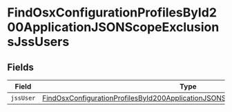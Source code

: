 # FindOsxConfigurationProfilesById200ApplicationJSONScopeExclusionsJssUsers


## Fields

| Field                                                                                                                                                                                           | Type                                                                                                                                                                                            | Required                                                                                                                                                                                        | Description                                                                                                                                                                                     |
| ----------------------------------------------------------------------------------------------------------------------------------------------------------------------------------------------- | ----------------------------------------------------------------------------------------------------------------------------------------------------------------------------------------------- | ----------------------------------------------------------------------------------------------------------------------------------------------------------------------------------------------- | ----------------------------------------------------------------------------------------------------------------------------------------------------------------------------------------------- |
| `jssUser`                                                                                                                                                                                       | [FindOsxConfigurationProfilesById200ApplicationJSONScopeExclusionsJssUsersJssUser](../../models/operations/findosxconfigurationprofilesbyid200applicationjsonscopeexclusionsjssusersjssuser.md) | :heavy_minus_sign:                                                                                                                                                                              | N/A                                                                                                                                                                                             |